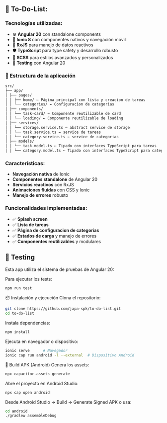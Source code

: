 ## 🚀 **To-Do-List:**

### **Tecnologías utilizadas:**

- ⚙️ **Angular 20** con standalone components
- 📱 **Ionic 8** con componentes nativos y navegación móvil
- 🔄 **RxJS** para manejo de datos reactivos
- 🛡️ **TypeScript** para type safety y desarrollo robusto
- 🎨 **SCSS** para estilos avanzados y personalizados
- 🧪 **Testing** con Angular 20


### 🧱 Estructura de la aplicación
```bash
src/
├── app/
│ ├── pages/
│ │ ├── home/ ← Página principal con lista y creacion de tareas
│ │ └── categories/ ← Configuracion de categorias
│ ├── components/
│ │ └── task-card/ ← Componente reutilizable de card
│ │ └── loading/ ← Componente reutilizable de loading
│ ├── services/
│ │ └── storage.service.ts ← abstract service de storage
│ │ └── task.service.ts ← service de tareas
│ │ └── category.service.ts ← service de categorias
│ ├── models/
│ │ └── task.model.ts ← Tipado con interfaces TypeScript para tareas
│ │ └── category.model.ts ← Tipado con interfaces TypeScript para categorias
```

### **Características:**

- **Navegación nativa** de Ionic
- **Componentes standalone** de Angular 20
- **Servicios reactivos** con RxJS
- **Animaciones fluidas** con CSS y Ionic
- **Manejo de errores** robusto



### **Funcionalidades implementadas:**

- ✅ **Splash screen** 
- ✅ **Lista de tareas**
- ✅ **Página de configuracion de categorias**
- ✅ **Estados de carga** y manejo de errores
- ✅ **Componentes reutilizables** y modulares

## 🧪 Testing

Esta app utiliza el sistema de pruebas de Angular 20:

Para ejecutar los tests:

```bash
npm run test
```
📦 Instalación y ejecución
Clona el repositorio:

```bash
git clone https://github.com/japa-spk/to-do-list.git
cd to-do-list
```

Instala dependencias:

```bash
npm install
```

Ejecuta en navegador o dispositivo:

```bash
ionic serve      # Navegador
ionic cap run android -l --external  # Dispositivo Android
```

🔧 Build APK (Android)
Genera los assets:

```bash
npx capacitor-assets generate
```

Abre el proyecto en Android Studio:

```bash
npx cap open android
```

Desde Android Studio → Build → Generate Signed APK o usa:

```bash
cd android
./gradlew assembleDebug
```
